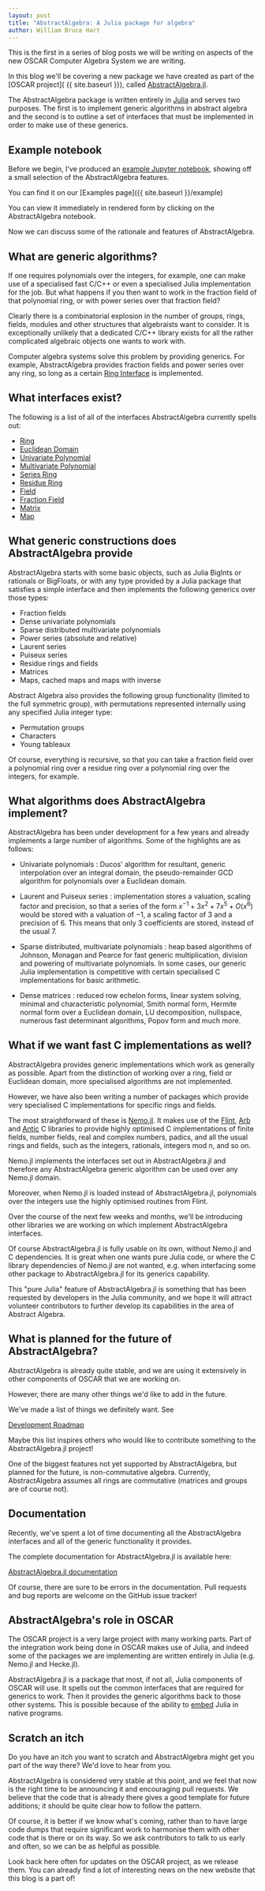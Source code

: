 ```yaml
---
layout: post
title: "AbstractAlgebra: A Julia package for algebra"
author: William Bruce Hart
---
```


This is the first in a series of blog posts we will be writing on aspects of the new
OSCAR Computer Algebra System we are writing.

In this blog we'll be covering a new package we have created as part of the [OSCAR
project]( {{ site.baseurl }}), called [AbstractAlgebra.jl](https://github.com/Nemocas/AbstractAlgebra.jl).

The AbstractAlgebra package is written entirely in [Julia](https://julialang.org/) and
serves two purposes. The first is to implement generic algorithms in abstract algebra
and the second is to outline a set of interfaces that must be implemented in order to
make use of these generics.

## Example notebook

Before we begin, I've produced an [example Jupyter notebook](https://nbviewer.jupyter.org/github/oscar-system/OSCARBinder/blob/master/AbstractAlgebra.ipynb), 
showing off a small selection of the AbstractAlgebra features.

You can find it on our [Examples page]({{ site.baseurl }}/example)

You can view it immediately in rendered form by clicking on the AbstractAlgebra
notebook.

<!--
If you want to play around with it with a running Julia/Oscar kernel, click the binder
link on the Examples page. This will take some minutes to load at present, as we
currently build some Oscar sources when setting up the binder. 
-->

Now we can discuss some of the rationale and features of AbstractAlgebra.

## What are generic algorithms?

If one requires polynomials over the integers, for example, one can
make use of a specialised fast C/C++ or even a specialised Julia implementation
for the job. But what happens if you then want to work in the fraction field of that
polynomial ring, or with power series over that fraction field?

Clearly there is a combinatorial explosion in the number of groups, rings, fields,
modules and other structures that algebraists want to consider. It is exceptionally
unlikely that a dedicated C/C++ library exists for all the rather complicated algebraic 
objects one wants to work with.

Computer algebra systems solve this problem by providing generics. For example,
AbstractAlgebra provides fraction fields and power series over any ring, so long as
a certain [Ring Interface](https://nemocas.github.io/AbstractAlgebra.jl/rings.html) is
implemented.

## What interfaces exist?

The following is a list of all of the interfaces AbstractAlgebra currently spells out:

  * [Ring](https://nemocas.github.io/AbstractAlgebra.jl/rings.html)
  * [Euclidean Domain](https://nemocas.github.io/AbstractAlgebra.jl/euclidean.html)
  * [Univariate Polynomial](https://nemocas.github.io/AbstractAlgebra.jl/polynomial_rings.html)
  * [Multivariate Polynomial](https://nemocas.github.io/AbstractAlgebra.jl/mpolynomial_rings.html)
  * [Series Ring](https://nemocas.github.io/AbstractAlgebra.jl/series_rings.html)
  * [Residue Ring](https://nemocas.github.io/AbstractAlgebra.jl/residue_rings.html)
  * [Field](https://nemocas.github.io/AbstractAlgebra.jl/fields.html)
  * [Fraction Field](https://nemocas.github.io/AbstractAlgebra.jl/fraction_fields.html)
  * [Matrix](https://nemocas.github.io/AbstractAlgebra.jl/matrix_spaces.html)
  * [Map](https://nemocas.github.io/AbstractAlgebra.jl/map.html)

## What generic constructions does AbstractAlgebra provide

AbstractAlgebra starts with some basic objects, such as Julia BigInts or rationals or
BigFloats, or with any type provided by a Julia package that satisfies a simple
interface and then implements the following generics over those types:

  * Fraction fields
  * Dense univariate polynomials
  * Sparse distributed multivariate polynomials
  * Power series (absolute and relative)
  * Laurent series
  * Puiseux series
  * Residue rings and fields
  * Matrices
  * Maps, cached maps and maps with inverse

Abstract Algebra also provides the following group functionality (limited to the full
symmetric group), with permutations represented internally using any specified Julia
integer type:

  * Permutation groups
  * Characters
  * Young tableaux

Of course, everything is recursive, so that you can take a fraction field over a
polynomial ring over a residue ring over a polynomial ring over the integers, for
example.

## What algorithms does AbstractAlgebra implement?

AbstractAlgebra has been under development for a few years and already implements a
large number of algorithms. Some of the highlights are as follows:

  * Univariate polynomials : Ducos' algorithm for resultant, generic
interpolation over an integral domain, the pseudo-remainder GCD algorithm for
polynomials over a Euclidean domain.

  * Laurent and Puiseux series : implementation stores a
valuation, scaling factor and precision, so that a series of the form
$x^{-1} + 3x^2 + 7x^5 + O(x^6)$ would be stored with a valuation of $-1$, a scaling
factor of $3$ and a precision of $6$. This means that only $3$ coefficients are
stored, instead of the usual $7$.

  * Sparse distributed, multivariate polynomials : heap based algorithms of
Johnson, Monagan and Pearce for fast generic multiplication,
division and powering of multivariate polynomials. In some cases, our generic Julia
implementation is competitive with certain specialised C implementations for basic
arithmetic.

  * Dense matrices : reduced row echelon forms, linear system solving,
minimal and characteristic polynomial, Smith normal form, Hermite normal form over a
Euclidean domain, LU decomposition, nullspace, numerous fast determinant algorithms,
Popov form and much more.

## What if we want fast C implementations as well?

AbstractAlgebra provides generic implementations which work as generally as possible.
Apart from the distinction of working over a ring, field or Euclidean domain, more
specialised algorithms are not implemented.

However, we have also been writing a number of packages which provide very specialised
C implementations for specific rings and fields.

The most straightforward of these is [Nemo.jl](https://github.com/Nemocas/Nemo.jl). It
makes use of the [Flint](http://www.flintlib.org/), [Arb](http://www.arblib.org/) and
[Antic](https://github.com/wbhart/antic) C libraries to provide highly optimised C
implementations of finite fields, number fields, real and complex numbers, padics,
and all the usual rings and fields, such as the integers, rationals, integers mod n, and
so on.

Nemo.jl implements the interfaces set out in AbstractAlgebra.jl and therefore any
AbstractAlgebra generic algorithm can be used over any Nemo.jl domain.

Moreover, when Nemo.jl is loaded instead of AbstractAlgebra.jl, polynomials over the
integers use the highly optimised routines from Flint.

Over the course of the next few weeks and months, we'll be introducing other libraries
we are working on which implement AbstractAlgebra interfaces.

Of course AbstractAlgebra.jl is fully usable on its own, without Nemo.jl and C
dependencies. It is great when one wants pure Julia code, or where the C library
dependencies of Nemo.jl are not wanted, e.g. when interfacing some other package to
AbstractAlgebra.jl for its generics capability.

This "pure Julia" feature of AbstractAlgebra.jl is something that has been requested by developers in the Julia community, and we hope it will attract volunteer contributors to
further develop its capabilities in the area of Abstract Algebra.

## What is planned for the future of AbstractAlgebra?

AbstractAlgebra is already quite stable, and we are using it extensively in other
components of OSCAR that we are working on.

However, there are many other things we'd like to add in the future.

We've made a list of things we definitely want. See

[Development Roadmap](https://github.com/Nemocas/AbstractAlgebra.jl/issues/64)

Maybe this list inspires others who would like to contribute something to the
AbstractAlgebra.jl project!

One of the biggest features not yet supported by AbstractAlgebra, but planned for the
future, is non-commutative algebra. Currently, AbstractAlgebra assumes all rings are
commutative (matrices and groups are of course not).

## Documentation

Recently, we've spent a lot of time documenting all the AbstractAlgebra interfaces and
all of the generic functionality it provides.

The complete documentation for AbstractAlgebra.jl is available here:

[AbstractAlgebra.jl documentation](https://nemocas.github.io/AbstractAlgebra.jl/)

Of course, there are sure to be errors in the documentation. Pull requests and bug
reports are welcome on the GitHub issue tracker!

## AbstractAlgebra's role in OSCAR

The OSCAR project is a very large project with many working parts. Part of the
integration work being done in OSCAR makes use of Julia, and indeed some of the packages
we are implementing are written entirely in Julia (e.g. Nemo.jl and Hecke.jl).

AbstractAlgebra.jl is a package that most, if not all, Julia components of OSCAR will
use. It spells out the common interfaces that are required for generics to work. Then it
provides the generic algorithms back to those other systems. This is possible because of
the ability to [embed](https://docs.julialang.org/en/stable/manual/embedding/) Julia in
native programs.

## Scratch an itch

Do you have an itch you want to scratch and AbstractAlgebra might get you part of the
way there? We'd love to hear from you.

AbstractAlgebra is considered very stable at this point, and we feel that now is the
right time to be announcing it and encouraging pull requests. We believe that the code
that is already there gives a good template for future additions; it should be quite
clear how to follow the pattern.

Of course, it is better if we know what's coming, rather than to have large code dumps
that require significant work to harmonise them with other code that is there or on its
way. So we ask contributors to talk to us early and often, so we can be as helpful as
possible.

Look back here often for updates on the OSCAR project, as we release them. You can
already find a lot of interesting news on the new website that this blog is a part of!

